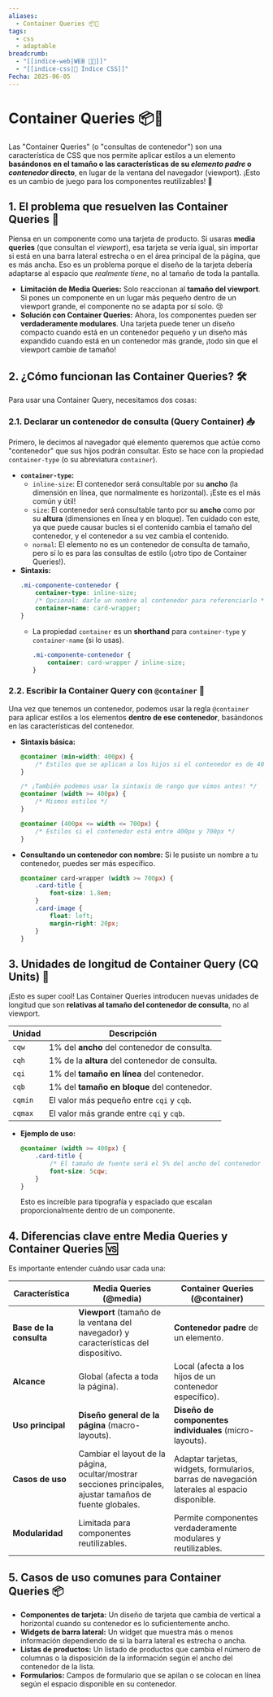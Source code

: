 ```yaml
---
aliases:
  - Container Queries 📦🔄
tags:
  - css
  - adaptable
breadcrumb:
  - "[[indice-web|WEB 🔗📝]]"
  - "[[indice-css|💄 Índice CSS]]"
Fecha: 2025-06-05
---
```

# Container Queries 📦🔄

Las "Container Queries" (o "consultas de contenedor") son una característica de CSS que nos permite aplicar estilos a un elemento **basándonos en el tamaño o las características de su _elemento padre_ o _contenedor_ directo**, en lugar de la ventana del navegador (viewport). ¡Esto es un cambio de juego para los componentes reutilizables! 🧱
## 1. El problema que resuelven las Container Queries 🎯

Piensa en un componente como una tarjeta de producto. Si usaras **media queries** (que consultan el _viewport_), esa tarjeta se vería igual, sin importar si está en una barra lateral estrecha o en el área principal de la página, que es más ancha. Eso es un problema porque el diseño de la tarjeta debería adaptarse al espacio que _realmente tiene_, no al tamaño de toda la pantalla.
- **Limitación de Media Queries:** Solo reaccionan al **tamaño del viewport**. Si pones un componente en un lugar más pequeño dentro de un viewport grande, el componente no se adapta por sí solo. 😢
- **Solución con Container Queries:** Ahora, los componentes pueden ser **verdaderamente modulares**. Una tarjeta puede tener un diseño compacto cuando está en un contenedor pequeño y un diseño más expandido cuando está en un contenedor más grande, ¡todo sin que el viewport cambie de tamaño!
## 2. ¿Cómo funcionan las Container Queries? 🛠️
Para usar una Container Query, necesitamos dos cosas:
### 2.1. Declarar un contenedor de consulta (Query Container) 📥

Primero, le decimos al navegador qué elemento queremos que actúe como "contenedor" que sus hijos podrán consultar. Esto se hace con la propiedad `container-type` (o su abreviatura `container`).
- **`container-type`:**
    - `inline-size`: El contenedor será consultable por su **ancho** (la dimensión en línea, que normalmente es horizontal). ¡Este es el más común y útil!
    - `size`: El contenedor será consultable tanto por su **ancho** como por su **altura** (dimensiones en línea y en bloque). Ten cuidado con este, ya que puede causar bucles si el contenido cambia el tamaño del contenedor, y el contenedor a su vez cambia el contenido.
    - `normal`: El elemento no es un contenedor de consulta de tamaño, pero sí lo es para las consultas de estilo (¡otro tipo de Container Queries!).
- **Sintaxis:**
    ```css
    .mi-componente-contenedor {
        container-type: inline-size;
        /* Opcional: darle un nombre al contenedor para referenciarlo */
        container-name: card-wrapper;
    }
    ```
    - La propiedad `container` es un **shorthand** para `container-type` y `container-name` (si lo usas).
        ```css
        .mi-componente-contenedor {
            container: card-wrapper / inline-size;
        }
        ```
        

### 2.2. Escribir la Container Query con `@container` 💬
Una vez que tenemos un contenedor, podemos usar la regla `@container` para aplicar estilos a los elementos **dentro de ese contenedor**, basándonos en las características del contenedor.
- **Sintaxis básica:**
    ```css
    @container (min-width: 400px) {
        /* Estilos que se aplican a los hijos si el contenedor es de 400px o más de ancho */
    }
    
    /* ¡También podemos usar la sintaxis de rango que vimos antes! */
    @container (width >= 400px) {
        /* Mismos estilos */
    }
    
    @container (400px <= width <= 700px) {
        /* Estilos si el contenedor está entre 400px y 700px */
    }
    ```
- **Consultando un contenedor con nombre:** Si le pusiste un nombre a tu contenedor, puedes ser más específico.
    ```css
    @container card-wrapper (width >= 700px) {
        .card-title {
            font-size: 1.8em;
        }
        .card-image {
            float: left;
            margin-right: 20px;
        }
    }
    ```
## 3. Unidades de longitud de Container Query (CQ Units) 📏

¡Esto es super cool! Las Container Queries introducen nuevas unidades de longitud que son **relativas al tamaño del contenedor de consulta**, no al viewport.

| **Unidad** | **Descripción**                                 |
| ---------- | ----------------------------------------------- |
| `cqw`      | 1% del **ancho** del contenedor de consulta.    |
| `cqh`      | 1% de la **altura** del contenedor de consulta. |
| `cqi`      | 1% del **tamaño en línea** del contenedor.      |
| `cqb`      | 1% del **tamaño en bloque** del contenedor.     |
| `cqmin`    | El valor más pequeño entre `cqi` y `cqb`.       |
| `cqmax`    | El valor más grande entre `cqi` y `cqb`.        |

- **Ejemplo de uso:**
    ```css
    @container (width >= 400px) {
        .card-title {
            /* El tamaño de fuente será el 5% del ancho del contenedor */
            font-size: 5cqw;
        }
    }
    ```
    Esto es increíble para tipografía y espaciado que escalan proporcionalmente dentro de un componente.
## 4. Diferencias clave entre Media Queries y Container Queries 🆚
Es importante entender cuándo usar cada una:

| **Característica**      | **Media Queries (@media)**                                                                                 | **Container Queries (@container)**                                                            |
| ----------------------- | ---------------------------------------------------------------------------------------------------------- | --------------------------------------------------------------------------------------------- |
| **Base de la consulta** | **Viewport** (tamaño de la ventana del navegador) y características del dispositivo.                       | **Contenedor padre** de un elemento.                                                          |
| **Alcance**             | Global (afecta a toda la página).                                                                          | Local (afecta a los hijos de un contenedor específico).                                       |
| **Uso principal**       | **Diseño general de la página** (macro-layouts).                                                           | **Diseño de componentes individuales** (micro-layouts).                                       |
| **Casos de uso**        | Cambiar el layout de la página, ocultar/mostrar secciones principales, ajustar tamaños de fuente globales. | Adaptar tarjetas, widgets, formularios, barras de navegación laterales al espacio disponible. |
| **Modularidad**         | Limitada para componentes reutilizables.                                                                   | Permite componentes verdaderamente modulares y reutilizables.                                 |
## 5. Casos de uso comunes para Container Queries 📦
- **Componentes de tarjeta:** Un diseño de tarjeta que cambia de vertical a horizontal cuando su contenedor es lo suficientemente ancho.
- **Widgets de barra lateral:** Un widget que muestra más o menos información dependiendo de si la barra lateral es estrecha o ancha.
- **Listas de productos:** Un listado de productos que cambia el número de columnas o la disposición de la información según el ancho del contenedor de la lista.
- **Formularios:** Campos de formulario que se apilan o se colocan en línea según el espacio disponible en su contenedor.